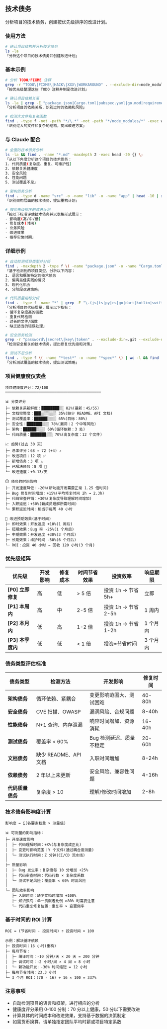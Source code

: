 ## 技术债务

分析项目的技术债务，创建按优先级排序的改进计划。

### 使用方法

```bash
# 确认项目结构并分析技术债务
ls -la
「分析这个项目的技术债务并创建改进计划」
```

### 基本示例

```bash
# 分析 TODO/FIXME 注释
grep -r "TODO\|FIXME\|HACK\|XXX\|WORKAROUND" . --exclude-dir=node_modules --exclude-dir=.git
「按优先级整理这些 TODO 注释并制定改进计划」

# 确认项目依赖关系
ls -la | grep -E "package.json|Cargo.toml|pubspec.yaml|go.mod|requirements.txt"
「分析项目的依赖关系，识别过时的依赖和风险」

# 检测大文件和复杂函数
find . -type f -not -path "*/\.*" -not -path "*/node_modules/*" -exec wc -l {} + | sort -rn | head -10
「识别过大的文件和复杂的结构，提出改进方案」
```

### 与 Claude 配合

```bash
# 全面的技术债务分析
ls -la && find . -name "*.md" -maxdepth 2 -exec head -20 {} \;
「从以下角度分析这个项目的技术债务：
1. 代码质量(复杂度、重复、可维护性)
2. 依赖关系健康度
3. 安全风险
4. 性能问题
5. 测试覆盖不足」

# 架构债务分析
find . -type d -name "src" -o -name "lib" -o -name "app" | head -10 | xargs ls -la
「识别架构层面的技术债务，提出重构计划」

# 按优先级排序的改进计划
「按以下标准评估技术债务并以表格形式展示：
- 影响度(高/中/低)
- 修复成本(时间)
- 业务风险
- 改进效果
- 推荐实施时期」
```

### 详细示例

```bash
# 自动检测项目类型并分析
find . -maxdepth 2 -type f \( -name "package.json" -o -name "Cargo.toml" -o -name "pubspec.yaml" -o -name "go.mod" -o -name "pom.xml" \)
「基于检测到的项目类型，分析以下内容：
1. 语言和框架特定的技术债务
2. 偏离最佳实践的情况
3. 现代化机会
4. 分阶段改进策略」

# 代码质量指标分析
find . -type f -name "*" | grep -E "\.(js|ts|py|rs|go|dart|kotlin|swift|java)$" | wc -l
「分析项目的代码质量，展示以下指标：
- 循环复杂度高的函数
- 重复代码检测
- 过长的文件/函数
- 缺乏适当的错误处理」

# 安全债务检测
grep -r "password\|secret\|key\|token" . --exclude-dir=.git --exclude-dir=node_modules | grep -v ".env.example"
「检测安全相关的技术债务，提出修复优先级和对策」

# 测试不足分析
find . -type f \( -name "*test*" -o -name "*spec*" \) | wc -l && find . -type f -name "*.md" | xargs grep -l "test"
「分析测试覆盖的技术债务，提出测试策略」
```

### 项目健康度仪表盘

```
项目健康度评分：72/100
━━━━━━━━━━━━━━━━━━━━━━━━━━━━━━━━━━━━━━━━━━━

📊 分类评分
├─ 依赖关系新鲜度：████████░░ 82%(最新：45/55)
├─ 文档完整度：███░░░░░░░ 35%(缺少 README、API 文档)
├─ 测试覆盖率：██████░░░░ 65%(目标：80%)
├─ 安全性：███████░░░ 78%(漏洞：2 个中等风险)
├─ 架构：██████░░░░ 60%(循环依赖：3 处)
└─ 代码质量：███████░░░ 70%(高复杂度：12 个文件)

📈 趋势(过去 30 天)
├─ 总体评分：68 → 72 (+4) ↗️
├─ 改进项目：12 项 ✅
├─ 新增债务：3 项 ⚠️
├─ 已解决债务：8 项 🎉
└─ 改进速度：+0.13/天

⏱️ 债务的时间影响
├─ 开发速度降低：-20%(新功能开发需要正常 1.25 倍时间)
├─ Bug 修复时间增加：+15%(平均修复时间 2h → 2.3h)
├─ 代码审查开销：+30%(复杂度导致理解时间增加)
├─ 入职延迟：+50%(新成员理解所需时间)
└─ 累积延迟时间：相当于每周 40 小时

🎯 改进预期效果(基于时间)
├─ 即时效果：开发速度 +10%(1 周后)
├─ 短期效果：Bug 率 -25%(1 个月后)
├─ 中期效果：开发速度 +30%(3 个月后)
├─ 长期效果：维护时间 -50%(6 个月后)
└─ ROI：投资 40 小时 → 回收 120 小时(3 个月)
```

### 优先级矩阵

| 优先级            | 开发影响 | 修复成本 | 时间节省效果 | 投资效率            | 响应期限 |
| ----------------- | -------- | -------- | ------------ | ------------------- | -------- |
| **[P0] 立即修复** | 高       | 低       | > 5 倍       | 投资 1h → 节省 5h+  | 立即     |
| **[P1] 本周内**   | 高       | 中       | 2-5 倍       | 投资 1h → 节省 2-5h | 1 周内   |
| **[P2] 本月内**   | 低       | 高       | 1-2 倍       | 投资 1h → 节省 1-2h | 1 个月内 |
| **[P3] 本季度内** | 低       | 低       | < 1 倍       | 投资=节省时间       | 3 个月内 |

### 债务类型评估标准

| 债务类型         | 检测方法              | 开发影响                 | 修复时间 |
| ---------------- | --------------------- | ------------------------ | -------- |
| **架构债务**     | 循环依赖、紧耦合      | 变更影响范围大、测试困难 | 40-80h   |
| **安全债务**     | CVE 扫描、OWASP       | 漏洞风险、合规问题       | 8-40h    |
| **性能债务**     | N+1 查询、内存泄漏    | 响应时间增加、资源消耗   | 16-40h   |
| **测试债务**     | 覆盖率 < 60%          | Bug 检测延迟、质量不稳定 | 20-60h   |
| **文档债务**     | 缺少 README、API 文档 | 入职时间增加             | 8-24h    |
| **依赖债务**     | 2 年以上未更新        | 安全风险、兼容性问题     | 4-16h    |
| **代码质量债务** | 复杂度 > 10           | 理解/修改时间增加        | 2-8h     |

### 技术债务影响度计算

```
影响度 = Σ(各要素权重 × 测量值)

📊 可测量的影响指标：
├─ 开发速度影响
│  ├─ 代码理解时间：+X%(与复杂度成正比)
│  ├─ 变更时影响范围：Y 个文件(通过耦合度测量)
│  └─ 测试执行时间：Z 分钟(CI/CD 流水线)
│
├─ 质量影响
│  ├─ Bug 发生率：复杂度每 10 分增加 +25%
│  ├─ 代码审查时间：代码行数 × 复杂度系数
│  └─ 测试不足风险：覆盖率 < 60% 时高风险
│
└─ 团队效率影响
   ├─ 入职时间：缺少文档时增加 +100%
   ├─ 知识孤岛：单一贡献者比例 >80% 时需要注意
   └─ 代码重复修复位置：重复率 × 变更频率
```

### 基于时间的 ROI 计算

```
ROI = (节省时间 - 投资时间) ÷ 投资时间 × 100

示例：解决循环依赖
├─ 投资时间：16 小时(重构)
├─ 每月节省：
│  ├─ 编译时间：-10 分钟/天 × 20 天 = 200 分钟
│  ├─ 调试时间：-2 小时/周 × 4 周 = 8 小时
│  └─ 新功能开发：-30% 时间缩短 = 12 小时
├─ 每月节省时间：23.3 小时
└─ 3 个月 ROI：(70 - 16) ÷ 16 × 100 = 337%
```

### 注意事项

- 自动检测项目的语言和框架，进行相应的分析
- 健康度评分采用 0-100 分制：70 分以上健康，50 分以下需要改进
- 计算具体的时间成本和改进效果，支持基于数据的决策制定
- 如需货币换算，请单独指定团队平均时薪或项目特定系数
